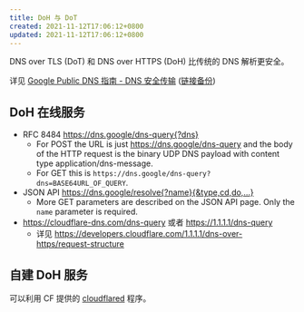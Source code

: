 ```yaml
---
title: DoH 与 DoT
created: 2021-11-12T17:06:12+0800
updated: 2021-11-12T17:06:12+0800
---
```



DNS over TLS (DoT) 和 DNS over HTTPS (DoH) 比传统的 DNS 解析更安全。

详见 [Google Public DNS 指南 - DNS 安全传输](https://developers.google.com/speed/public-dns/docs/secure-transports) ([链接备份](https://web.archive.org/web/20230226194833/https://developers.google.com/speed/public-dns/docs/secure-transports?hl=zh-cn))

## DoH 在线服务

- RFC 8484 https://dns.google/dns-query{?dns}
  - For POST the URL is just https://dns.google/dns-query and the body of the HTTP request is the binary UDP DNS payload with content type application/dns-message.
  - For GET this is `https://dns.google/dns-query?dns=BASE64URL_OF_QUERY`.
- JSON API https://dns.google/resolve{?name}{&type,cd,do,…}
  - More GET parameters are described on the JSON API page. Only the `name` parameter is required.
- https://cloudflare-dns.com/dns-query 或者 https://1.1.1.1/dns-query
  - 详见 https://developers.cloudflare.com/1.1.1.1/dns-over-https/request-structure

## 自建 DoH 服务

可以利用 CF 提供的 [cloudflared](https://developers.cloudflare.com/1.1.1.1/dns-over-https/cloudflared-proxy) 程序。
